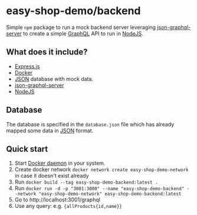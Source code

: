 # easy-shop-demo/backend
Simple ```npm``` package to run a mock backend server leveraging [json-graphql-server] to create a simple [GraphQL] API to run in [NodeJS].

## What does it include?
- [Express.js]
- [Docker]
- [JSON] database with mock data.
- [json-graphql-server]
- [NodeJS]

## Database 
The database is specified in the ```database.json``` file which has already mapped some data in [JSON] format.

## Quick start
1. Start [Docker daemon] in your system.
2. Create docker network ```docker network create easy-shop-demo-network``` in case it doesn't exist already
3. Run ```docker build --tag easy-shop-demo-backend:latest .```
4. Run ```docker run -d -p "3001:3000" --name "easy-shop-demo-backend" --network "easy-shop-demo-network" easy-shop-demo-backend:latest```
5. Go to http://localhost:3001/graphql
6. Use any query: e.g. ```{allProducts{id,name}}```

[Docker]: https://www.docker.com/
[Docker daemon]: https://docs.docker.com/config/daemon/start/
[Express.js]: https://expressjs.com/
[GraphQL]: https://graphql.org/
[JSON]: https://es.wikipedia.org/wiki/JSON
[json-graphql-server]: https://github.com/marmelab/json-graphql-server
[NodeJS]: https://nodejs.org/en